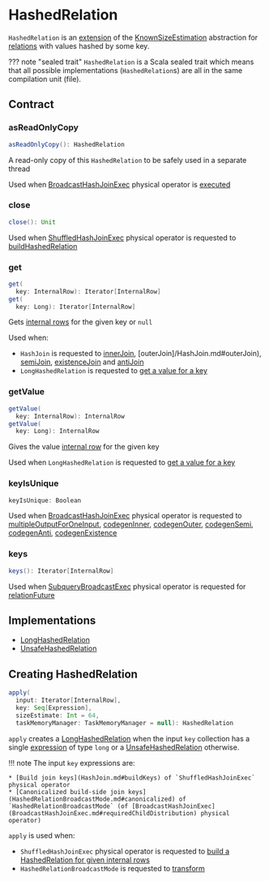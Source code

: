 # HashedRelation

`HashedRelation` is an [extension](#contract) of the [KnownSizeEstimation](../KnownSizeEstimation.md) abstraction for [relations](#implementations) with values hashed by some key.

??? note "sealed trait"
    `HashedRelation` is a Scala sealed trait which means that all possible implementations (`HashedRelation`s) are all in the same compilation unit (file).

## Contract

### <span id="asReadOnlyCopy"> asReadOnlyCopy

```scala
asReadOnlyCopy(): HashedRelation
```

A read-only copy of this `HashedRelation` to be safely used in a separate thread

Used when [BroadcastHashJoinExec](BroadcastHashJoinExec.md) physical operator is [executed](BroadcastHashJoinExec.md#doExecute)

### <span id="close"> close

```scala
close(): Unit
```

Used when [ShuffledHashJoinExec](ShuffledHashJoinExec.md) physical operator is requested to [buildHashedRelation](ShuffledHashJoinExec.md#buildHashedRelation)

### <span id="get"> get

```scala
get(
  key: InternalRow): Iterator[InternalRow]
get(
  key: Long): Iterator[InternalRow]
```

Gets [internal rows](../InternalRow.md) for the given key or `null`

Used when:

* `HashJoin` is requested to [innerJoin](HashJoin.md#innerJoin), [outerJoin]/HashJoin.md#outerJoin), [semiJoin](HashJoin.md#semiJoin), [existenceJoin](HashJoin.md#existenceJoin) and [antiJoin](HashJoin.md#antiJoin)
* `LongHashedRelation` is requested to [get a value for a key](LongHashedRelation.md#get)

### <span id="getValue"> getValue

```scala
getValue(
  key: InternalRow): InternalRow
getValue(
  key: Long): InternalRow
```

Gives the value [internal row](../InternalRow.md) for the given key

Used when `LongHashedRelation` is requested to [get a value for a key](LongHashedRelation.md#getValue)

### <span id="keyIsUnique"> keyIsUnique

```scala
keyIsUnique: Boolean
```

Used when [BroadcastHashJoinExec](BroadcastHashJoinExec.md) physical operator is requested to [multipleOutputForOneInput](BroadcastHashJoinExec.md#multipleOutputForOneInput), [codegenInner](BroadcastHashJoinExec.md#codegenInner), [codegenOuter](BroadcastHashJoinExec.md#codegenOuter), [codegenSemi](BroadcastHashJoinExec.md#codegenSemi), [codegenAnti](BroadcastHashJoinExec.md#codegenAnti), [codegenExistence](BroadcastHashJoinExec.md#codegenExistence)

### <span id="keys"> keys

```scala
keys(): Iterator[InternalRow]
```

Used when [SubqueryBroadcastExec](SubqueryBroadcastExec.md) physical operator is requested for [relationFuture](SubqueryBroadcastExec.md#relationFuture)

## Implementations

* [LongHashedRelation](LongHashedRelation.md)
* [UnsafeHashedRelation](UnsafeHashedRelation.md)

## <span id="apply"> Creating HashedRelation

```scala
apply(
  input: Iterator[InternalRow],
  key: Seq[Expression],
  sizeEstimate: Int = 64,
  taskMemoryManager: TaskMemoryManager = null): HashedRelation
```

`apply` creates a [LongHashedRelation](LongHashedRelation.md#apply) when the input `key` collection has a single [expression](../expressions/Expression.md) of type `long` or a [UnsafeHashedRelation](UnsafeHashedRelation.md#apply) otherwise.

!!! note
    The input `key` expressions are:

    * [Build join keys](HashJoin.md#buildKeys) of `ShuffledHashJoinExec` physical operator
    * [Canonicalized build-side join keys](HashedRelationBroadcastMode.md#canonicalized) of `HashedRelationBroadcastMode` (of [BroadcastHashJoinExec](BroadcastHashJoinExec.md#requiredChildDistribution) physical operator)

`apply` is used when:

* `ShuffledHashJoinExec` physical operator is requested to [build a HashedRelation for given internal rows](ShuffledHashJoinExec.md#buildHashedRelation)
* `HashedRelationBroadcastMode` is requested to [transform](HashedRelationBroadcastMode.md#transform)
